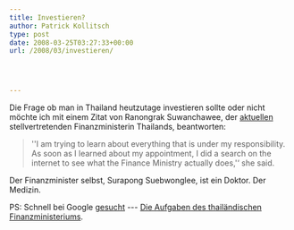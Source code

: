 ```yaml
---
title: Investieren?
author: Patrick Kollitsch
type: post
date: 2008-03-25T03:27:33+00:00
url: /2008/03/investieren/




---
```

Die Frage ob man in Thailand heutzutage investieren sollte oder nicht m&ouml;chte ich mit einem Zitat von Ranongrak Suwanchawee, der [aktuellen][1] stellvertretenden Finanzministerin Thailands, beantworten:

> ''I am trying to learn about everything that is under my responsibility. As soon as I learned about my appointment, I did a search on the internet to see what the Finance Ministry actually does,'&#8216; she said.

Der Finanzminister selbst, Surapong Suebwonglee, ist ein Doktor. Der Medizin. 

PS: Schnell bei Google [gesucht][2] --- [Die Aufgaben des thail&auml;ndischen Finanzministeriums][3].

 [1]: http://www.bangkokpost.com/220308_Business/22Mar2008_biz28.php
 [2]: http://www.google.co.th/search?hl=th&q=finance+minister+thailand+responsibilities
 [3]: http://www2.mof.go.th/government_agencies.htm